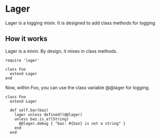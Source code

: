 Lager
=====
Lager is a logging mixin.  It is designed to add class methods for logging

How it works
------------
Lager is a mixin.  By design, it mixes in class methods.

    require 'lager'

    class Foo
      extend Lager
    end

Now, within Foo, you can use the class variable @@lager for logging.

    class Foo
      extend Lager

      def self.bar(baz)
        lager unless defined?(@@lager)
        unless baz.is_a?(String)
          @@lager.debug { "baz: #{baz} is not a string" }
        end
      end
